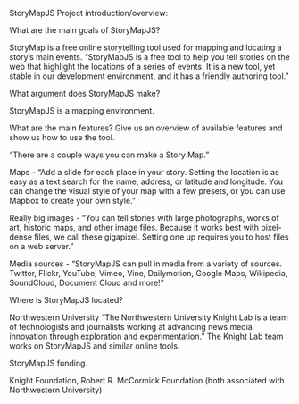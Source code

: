 StoryMapJS
Project introduction/overview: 



What are the main goals of StoryMapJS?

StoryMap is a free online storytelling tool used for mapping and locating a story’s main events. 
“StoryMapJS is a free tool to help you tell stories on the web that highlight the locations of a series of events. It is a new tool, yet stable in our development environment, and it has a friendly authoring tool.”

What argument does StoryMapJS make? 

StoryMapJS is a mapping environment.

What are the main features? Give us an overview of available features and show us how to use the tool.

“There are a couple ways you can make a Story Map.”

Maps - “Add a slide for each place in your story. Setting the location is as easy as a text search for the name, address, or latitude and longitude. You can change the visual style of your map with a few presets, or you can use Mapbox to create your own style.”

Really big images - “You can tell stories with large photographs, works of art, historic maps, and other image files. Because it works best with pixel-dense files, we call these gigapixel. Setting one up requires you to host files on a web server.”

Media sources - “StoryMapJS can pull in media from a variety of sources. Twitter, Flickr, YouTube, Vimeo, Vine, Dailymotion, Google Maps, Wikipedia, SoundCloud, Document Cloud and more!”

Where is StoryMapJS located?

Northwestern University
“The Northwestern University Knight Lab is a team of technologists and journalists working at advancing news media innovation through exploration and experimentation.” The Knight Lab team works on StoryMapJS and similar online tools.

StoryMapJS funding.

Knight Foundation, Robert R. McCormick Foundation (both associated with Northwestern University)

